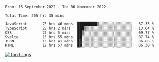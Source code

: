 <!--START_SECTION:waka-->

```text
From: 15 September 2022 - To: 06 November 2022

Total Time: 205 hrs 35 mins

JavaScript       76 hrs 46 mins  █████████▒░░░░░░░░░░░░░░░   37.35 %
TypeScript       28 hrs 2 mins   ███▒░░░░░░░░░░░░░░░░░░░░░   13.64 %
CSS              20 hrs 5 mins   ██▒░░░░░░░░░░░░░░░░░░░░░░   09.77 %
Svelte           15 hrs 55 mins  ██░░░░░░░░░░░░░░░░░░░░░░░   07.74 %
JSON             13 hrs 41 mins  █▓░░░░░░░░░░░░░░░░░░░░░░░   06.66 %
HTML             12 hrs 57 mins  █▓░░░░░░░░░░░░░░░░░░░░░░░   06.30 %
```

<!--END_SECTION:waka-->

[![Top Langs](https://github-readme-stats.vercel.app/api/top-langs/?username=mikhael7&layout=compact&theme=rose_pine)](https://github.com/anuraghazra/github-readme-stats)

<!--
**mikhael7/mikhael7** is a ✨ _special_ ✨ repository because its `README.md` (this file) appears on your GitHub profile.

Here are some ideas to get you started:

- 🔭 I’m currently working on ...
- 🌱 I’m currently learning ...
- 👯 I’m looking to collaborate on ...
- 🤔 I’m looking for help with ...
- 💬 Ask me about ...
- 📫 How to reach me: ...
- 😄 Pronouns: ...
- ⚡ Fun fact: ...
-->


